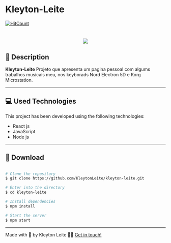 
# Kleyton-Leite

[![HitCount](http://hits.dwyl.com/KleytonLeite/kleyton-leite.svg)](http://hits.dwyl.com/KleytonLeite/kleyton-leite-git)

<h1 align="center">
  <img src="./assets/img/kleytonleite.png">
</h1>

## 📝 Description

**Kleyton-Leite** Projeto que apresenta um pagina pessoal com algums trabalhos musicais meu, nos keyborads Nord Electron 5D e Korg Microstation.

---

## 💻 Used Technologies

This project has been developed using the following technologies:

- React js
- JavaScript
- Node js

---

## 📁 Download

```bash

# Clone the repository
$ git clone https://github.com/KleytonLeite/kleyton-leite.git

# Enter into the directory
$ cd kleyton-leite

# Install dependencies
$ npm install

# Start the server
$ npm start

```

---

Made with 💙 by Kleyton Leite 👋🏻 [Get in touch!](https://www.linkedin.com/in/kleyton-leite-a384a76b/)


